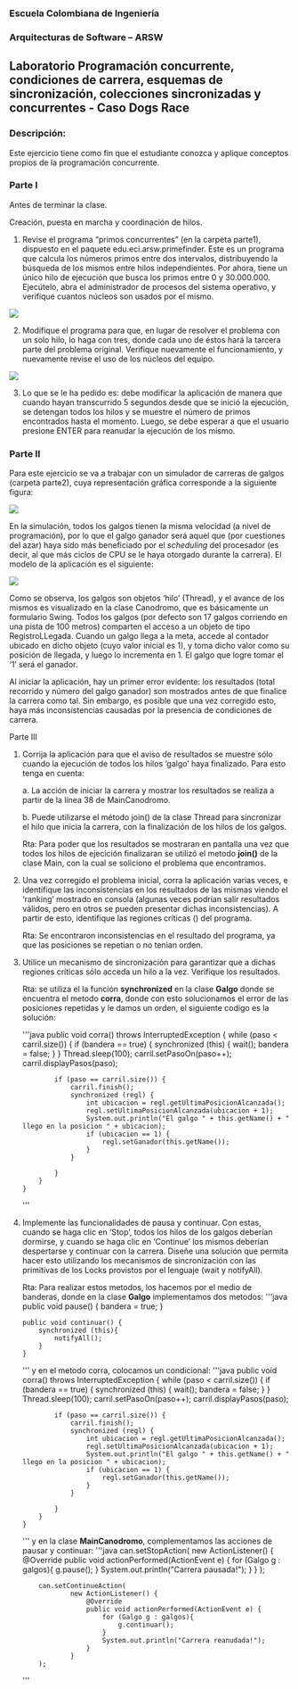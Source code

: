 
### Escuela Colombiana de Ingeniería

### Arquitecturas de Software – ARSW
## Laboratorio Programación concurrente, condiciones de carrera, esquemas de sincronización, colecciones sincronizadas y concurrentes - Caso Dogs Race

### Descripción:
Este ejercicio tiene como fin que el estudiante conozca y aplique conceptos propios de la programación concurrente.

### Parte I 
Antes de terminar la clase.

Creación, puesta en marcha y coordinación de hilos.

1. Revise el programa “primos concurrentes” (en la carpeta parte1), dispuesto en el paquete edu.eci.arsw.primefinder. Este es un programa que calcula los números primos entre dos intervalos, distribuyendo la búsqueda de los mismos entre hilos independientes. Por ahora, tiene un único hilo de ejecución que busca los primos entre 0 y 30.000.000. Ejecútelo, abra el administrador de procesos del sistema operativo, y verifique cuantos núcleos son usados por el mismo.

![](./img/Parte1_1.png)

2. Modifique el programa para que, en lugar de resolver el problema con un solo hilo, lo haga con tres, donde cada uno de éstos hará la tarcera parte del problema original. Verifique nuevamente el funcionamiento, y nuevamente revise el uso de los núcleos del equipo.

![](./img/Parte1_2.png)

3. Lo que se le ha pedido es: debe modificar la aplicación de manera que cuando hayan transcurrido 5 segundos desde que se inició la ejecución, se detengan todos los hilos y se muestre el número de primos encontrados hasta el momento. Luego, se debe esperar a que el usuario presione ENTER para reanudar la ejecución de los mismo.



### Parte II 


Para este ejercicio se va a trabajar con un simulador de carreras de galgos (carpeta parte2), cuya representación gráfica corresponde a la siguiente figura:

![](./img/media/image1.png)

En la simulación, todos los galgos tienen la misma velocidad (a nivel de programación), por lo que el galgo ganador será aquel que (por cuestiones del azar) haya sido más beneficiado por el *scheduling* del
procesador (es decir, al que más ciclos de CPU se le haya otorgado durante la carrera). El modelo de la aplicación es el siguiente:

![](./img/media/image2.png)

Como se observa, los galgos son objetos ‘hilo’ (Thread), y el avance de los mismos es visualizado en la clase Canodromo, que es básicamente un formulario Swing. Todos los galgos (por defecto son 17 galgos corriendo en una pista de 100 metros) comparten el acceso a un objeto de tipo
RegistroLLegada. Cuando un galgo llega a la meta, accede al contador ubicado en dicho objeto (cuyo valor inicial es 1), y toma dicho valor como su posición de llegada, y luego lo incrementa en 1. El galgo que
logre tomar el ‘1’ será el ganador.

Al iniciar la aplicación, hay un primer error evidente: los resultados (total recorrido y número del galgo ganador) son mostrados antes de que finalice la carrera como tal. Sin embargo, es posible que una vez corregido esto, haya más inconsistencias causadas por la presencia de condiciones de carrera.

Parte III

1.  Corrija la aplicación para que el aviso de resultados se muestre
    sólo cuando la ejecución de todos los hilos ‘galgo’ haya finalizado.
    Para esto tenga en cuenta:

    a.  La acción de iniciar la carrera y mostrar los resultados se realiza a partir de la línea 38 de MainCanodromo.

    b.  Puede utilizarse el método join() de la clase Thread para sincronizar el hilo que inicia la carrera, con la finalización de los hilos de los galgos.
    
    Rta: Para poder que los resultados se mostraran en pantalla una vez que todos los hilos de ejecición finalizaran se utilizó el metodo **join()** de la clase Main, con la cual se soliciono el problema que encontramos.

2.  Una vez corregido el problema inicial, corra la aplicación varias
    veces, e identifique las inconsistencias en los resultados de las
    mismas viendo el ‘ranking’ mostrado en consola (algunas veces
    podrían salir resultados válidos, pero en otros se pueden presentar
    dichas inconsistencias). A partir de esto, identifique las regiones
    críticas () del programa.
    
    Rta: Se encontraron inconsistencias en el resultado del programa, ya que las posiciones se repetian o no tenian orden.

3.  Utilice un mecanismo de sincronización para garantizar que a dichas
    regiones críticas sólo acceda un hilo a la vez. Verifique los
    resultados.
    
    Rta: se utiliza el la función **synchronized** en la clase **Galgo** donde se encuentra el metodo **corra**, donde con esto solucionamos el error de las posiciones repetidas y le damos un orden, el siguiente codigo es la solución:
    
    '''java
    public void corra() throws InterruptedException {
    		while (paso < carril.size()) {
    			if (bandera == true) {
    				synchronized (this) {
    					wait();
    					bandera = false;
    				}
    			}
    			Thread.sleep(100);
    			carril.setPasoOn(paso++);
    			carril.displayPasos(paso);
    			
    			if (paso == carril.size()) {						
    				carril.finish();
    				synchronized (regl) {
    					int ubicacion = regl.getUltimaPosicionAlcanzada();
    					regl.setUltimaPosicionAlcanzada(ubicacion + 1);
    					System.out.println("El galgo " + this.getName() + " llego en la posicion " + ubicacion);
    					if (ubicacion == 1) {
    						regl.setGanador(this.getName());
    					}
    				}
    				
    			}
    		}
    	}
    '''

4.  Implemente las funcionalidades de pausa y continuar. Con estas,
    cuando se haga clic en ‘Stop’, todos los hilos de los galgos
    deberían dormirse, y cuando se haga clic en ‘Continue’ los mismos
    deberían despertarse y continuar con la carrera. Diseñe una solución que permita hacer esto utilizando los mecanismos de sincronización con las primitivas de los Locks provistos por el lenguaje (wait y notifyAll).

    Rta: Para realizar estos metodos, los hacemos por el medio de banderas, donde en la clase **Galgo** implementamos dos metodos:
    '''java
    public void pause() {
    		bandera = true;
    	}
    
    
    	public void continuar() {
    		synchronized (this){
    			notifyAll();
    		}
    	}
    ''' 
    y en el metodo corra, colocamos un condicional:
    '''java
    public void corra() throws InterruptedException {
    		while (paso < carril.size()) {
    			if (bandera == true) {
    				synchronized (this) {
    					wait();
    					bandera = false;
    				}
    			}
    			Thread.sleep(100);
    			carril.setPasoOn(paso++);
    			carril.displayPasos(paso);
    			
    			if (paso == carril.size()) {						
    				carril.finish();
    				synchronized (regl) {
    					int ubicacion = regl.getUltimaPosicionAlcanzada();
    					regl.setUltimaPosicionAlcanzada(ubicacion + 1);
    					System.out.println("El galgo " + this.getName() + " llego en la posicion " + ubicacion);
    					if (ubicacion == 1) {
    						regl.setGanador(this.getName());
    					}
    				}
    				
    			}
    		}
    	}
    '''
    y en la clase **MainCanodromo**, complementamos las acciones de pausar y continuar:
    '''java
    can.setStopAction(
                    new ActionListener() {
                        @Override
                        public void actionPerformed(ActionEvent e) {
                            for (Galgo g : galgos){
                                g.pause();
                            }
                            System.out.println("Carrera pausada!");
                        }
                    }
            );
    
            can.setContinueAction(
                    new ActionListener() {
                        @Override
                        public void actionPerformed(ActionEvent e) {
                            for (Galgo g : galgos){
                                g.continuar();
                            }
                            System.out.println("Carrera reanudada!");
                        }
                    }
            );
    '''
    

